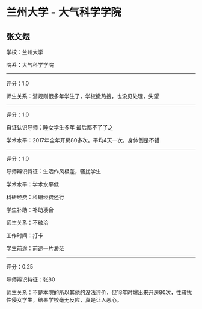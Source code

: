 # 兰州大学 - 大气科学学院

## 张文煜

学校：兰州大学

院系：大气科学学院

* * *

评分：1.0

师生关系：潜规则很多年学生了，学校撤热搜，也没见处理，失望

* * *

评分：1.0

自证认识导师：睡女学生多年 最后都不了了之

学术水平：2017年全年开房80多次。平均4天一次，身体倒是不错

* * *

评分：1.0

导师辨识特征：生活作风极差，骚扰学生

学术水平：学术水平低

科研经费：科研经费还行

学生补助：补助凑合

师生关系：不融洽

工作时间：打卡

学生前途：前途一片渺茫

* * *

评分：0.25

导师辨识特征：张80

师生关系：不是本院的所以其他的没法评价，但18年时爆出来开房80次，性骚扰性侵女学生，结果学校毫无反应，真是让人恶心。